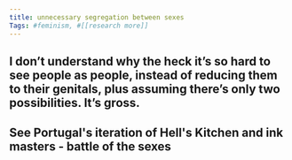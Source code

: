 ```yaml
---
title: unnecessary segregation between sexes
Tags: #feminism, #[[research more]]
---
```


## I don’t understand why the heck it’s so hard to see people as people, instead of reducing them to their genitals, plus assuming there’s only two possibilities. It’s gross.
## See Portugal's iteration of Hell's Kitchen and ink masters - battle of the sexes
##
##